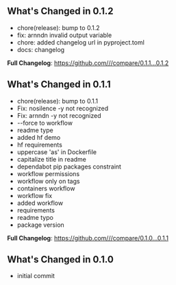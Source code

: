 ## What's Changed in 0.1.2
* chore(release): bump to 0.1.2
* fix: arnndn invalid output variable
* chore: added changelog url in pyproject.toml
* docs: changelog

**Full Changelog**: https://github.com///compare/0.1.1...0.1.2

## What's Changed in 0.1.1
* chore(release): bump to 0.1.1
* Fix: nosilence -y not recognized
* Fix: arnndn -y not recognized
* --force to workflow
* readme type
* added hf demo
* hf requirements
* uppercase 'as' in Dockerfile
* capitalize title in readme
* dependabot pip packages constraint
* workflow permissions
* workflow only on tags
* containers workflow
* workflow fix
* added workflow
* requirements
* readme typo
* package version

**Full Changelog**: https://github.com///compare/0.1.0...0.1.1

## What's Changed in 0.1.0
* initial commit

<!-- generated by git-cliff -->
